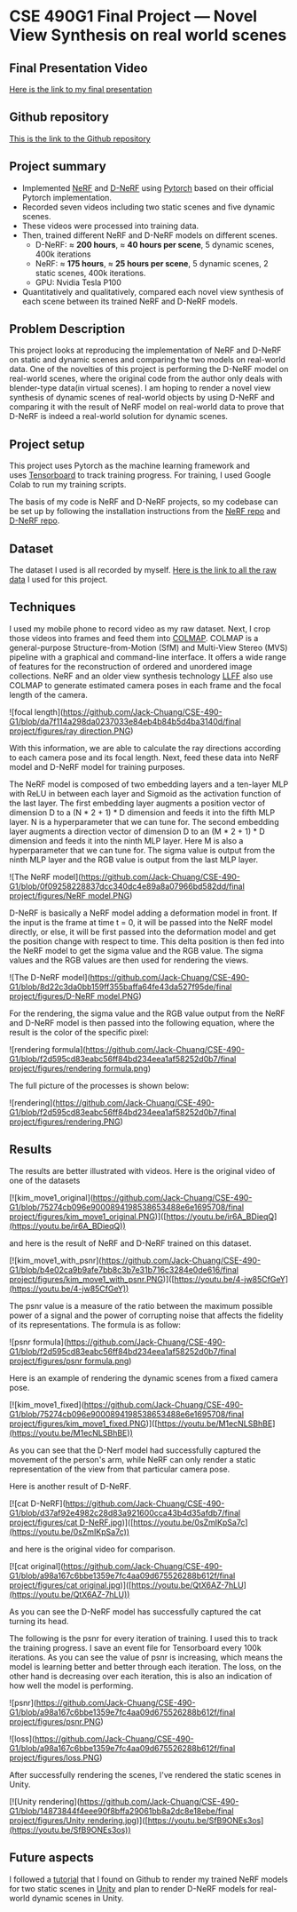 # CSE 490G1 Final Project — Novel View Synthesis on real world scenes

## Final Presentation Video

[Here is the link to my final presentation](https://youtu.be/nZx4aAZw_n0)

## Github repository

[This is the link to the Github repository](https://github.com/Jack-Chuang/CSE-490-G1/tree/main/final%20project)

## Project summary

- Implemented [NeRF](https://github.com/Jack-Chuang/CSE-490-G1/blob/49632543203b1f6369a5d04d41dfba719e90b655/final%20project/NeRF.pdf) and [D-NeRF](https://github.com/Jack-Chuang/CSE-490-G1/blob/49632543203b1f6369a5d04d41dfba719e90b655/final%20project/D-NeRF.pdf) using [Pytorch](https://pytorch.org/) based on their official Pytorch implementation.
- Recorded seven videos including two static scenes and five dynamic scenes.
- These videos were processed into training data.
- Then, trained different NeRF and D-NeRF models on different scenes.
  - D-NeRF: ≈ **200 hours**, ≈ **40 hours per scene**, 5 dynamic scenes, 400k iterations
  - NeRF: ≈ **175 hours**, ≈ **25 hours per scene**, 5 dynamic scenes, 2 static scenes, 400k iterations.
  - GPU: Nvidia Tesla P100
- Quantitatively and qualitatively, compared each novel view synthesis of each scene between its trained NeRF and D-NeRF models.

## Problem Description

This project looks at reproducing the implementation of NeRF and D-NeRF on static and dynamic scenes and comparing the two models on real-world data. One of the novelties of this project is performing the D-NeRF model on real-world scenes, where the original code from the author only deals with blender-type data(in virtual scenes). I am hoping to render a novel view synthesis of dynamic scenes of real-world objects by using D-NeRF and comparing it with the result of NeRF model on real-world data to prove that D-NeRF is indeed a real-world solution for dynamic scenes.

## Project setup

This project uses Pytorch as the machine learning framework and uses [Tensorboard](https://www.tensorflow.org/tensorboard) to track training progress. For training, I used Google Colab to run my training scripts.

The basis of my code is NeRF and D-NeRF projects, so my codebase can be set up by following the installation instructions from the [NeRF repo](https://github.com/bmild/nerf) and [D-NeRF repo](https://github.com/albertpumarola/D-NeRF). 

## Dataset

The dataset I used is all recorded by myself. [Here is the link to all the raw data](https://drive.google.com/drive/folders/1AFTXyHYdJQlx8aowH7IWz50mXpVNmEXd?usp=sharing) I used for this project.

## Techniques

I used my mobile phone to record video as my raw dataset. Next, I crop those videos into frames and feed them into [COLMAP]([https://colmap.github.io/](https://colmap.github.io/)). COLMAP is a general-purpose Structure-from-Motion (SfM) and Multi-View Stereo (MVS) pipeline with a graphical and command-line interface. It offers a wide range of features for the reconstruction of ordered and unordered image collections. NeRF and an older view synthesis technology [LLFF]([https://github.com/Fyusion/LLFF](https://github.com/Fyusion/LLFF)) also use COLMAP to generate estimated camera poses in each frame and the focal length of the camera.

 ![focal length]([https://github.com/Jack-Chuang/CSE-490-G1/blob/da7f114a298da0237033e84eb4b84b5d4ba3140d/final project/figures/ray direction.PNG](https://github.com/Jack-Chuang/CSE-490-G1/blob/da7f114a298da0237033e84eb4b84b5d4ba3140d/final%20project/figures/ray%20direction.PNG))

With this information, we are able to calculate the ray directions according to each camera pose and its focal length. Next, feed these data into NeRF model and D-NeRF model for training purposes. 

The NeRF model is composed of two embedding layers and a ten-layer MLP with ReLU in between each layer and Sigmoid as the activation function of the last layer. The first embedding layer augments a position vector of dimension D to a (N * 2 + 1) * D dimension and feeds it into the fifth MLP layer. N is a hyperparameter that we can tune for. The second embedding layer augments a direction vector of dimension D to an (M * 2 + 1) * D dimension and feeds it into the ninth MLP layer. Here M is also a hyperparameter that we can tune for. The sigma value is output from the ninth MLP layer and the RGB value is output from the last MLP layer. 

![The NeRF model]([https://github.com/Jack-Chuang/CSE-490-G1/blob/0f09258228837dcc340dc4e89a8a07966bd582dd/final project/figures/NeRF model.PNG](https://github.com/Jack-Chuang/CSE-490-G1/blob/0f09258228837dcc340dc4e89a8a07966bd582dd/final%20project/figures/NeRF%20model.PNG))   

D-NeRF is basically a NeRF model adding a deformation model in front. If the input is the frame at time t = 0, it will be passed into the NeRF model directly, or else, it will be first passed into the deformation model and get the position change with respect to time. This delta position is then fed into the NeRF model to get the sigma value and the RGB value. The sigma values and the RGB values are then used for rendering the views. 

![The D-NeRF model]([https://github.com/Jack-Chuang/CSE-490-G1/blob/8d22c3da0bb159ff355baffa64fe43da527f95de/final project/figures/D-NeRF model.PNG](https://github.com/Jack-Chuang/CSE-490-G1/blob/8d22c3da0bb159ff355baffa64fe43da527f95de/final%20project/figures/D-NeRF%20model.PNG))

For the rendering, the sigma value and the RGB value output from the NeRF and D-NeRF model is then passed into the following equation, where the result is the color of the specific pixel: 

![rendering formula]([https://github.com/Jack-Chuang/CSE-490-G1/blob/f2d595cd83eabc56ff84bd234eea1af58252d0b7/final project/figures/rendering formula.png](https://github.com/Jack-Chuang/CSE-490-G1/blob/f2d595cd83eabc56ff84bd234eea1af58252d0b7/final%20project/figures/rendering%20formula.png))

The full picture of the processes is shown below:

![rendering]([https://github.com/Jack-Chuang/CSE-490-G1/blob/f2d595cd83eabc56ff84bd234eea1af58252d0b7/final project/figures/rendering.PNG](https://github.com/Jack-Chuang/CSE-490-G1/blob/f2d595cd83eabc56ff84bd234eea1af58252d0b7/final%20project/figures/rendering.PNG)) 

## Results

The results are better illustrated with videos. Here is the original video of one of the datasets 

[![kim_move1_original]([https://github.com/Jack-Chuang/CSE-490-G1/blob/75274cb096e9000894198538653488e6e1695708/final project/figures/kim_move1_original.PNG](https://github.com/Jack-Chuang/CSE-490-G1/blob/75274cb096e9000894198538653488e6e1695708/final%20project/figures/kim_move1_original.PNG))]([https://youtu.be/ir6A_BDieqQ](https://youtu.be/ir6A_BDieqQ))

and here is the result of NeRF and D-NeRF trained on this dataset.

[![kim_move1_with_psnr]([https://github.com/Jack-Chuang/CSE-490-G1/blob/b4e02ca9b9afe7bb8c3b7e31b716c3284e0de616/final project/figures/kim_move1_with_psnr.PNG](https://github.com/Jack-Chuang/CSE-490-G1/blob/b4e02ca9b9afe7bb8c3b7e31b716c3284e0de616/final%20project/figures/kim_move1_with_psnr.PNG))]([https://youtu.be/4-jw85CfGeY](https://youtu.be/4-jw85CfGeY)) 

The psnr value is a measure of the ratio between the maximum possible power of a signal and the power of corrupting noise that affects the fidelity of its representations. The formula is as follow: 

![psnr formula]([https://github.com/Jack-Chuang/CSE-490-G1/blob/f2d595cd83eabc56ff84bd234eea1af58252d0b7/final project/figures/psnr formula.png](https://github.com/Jack-Chuang/CSE-490-G1/blob/f2d595cd83eabc56ff84bd234eea1af58252d0b7/final%20project/figures/psnr%20formula.png)) 

Here is an example of rendering the dynamic scenes from a fixed camera pose.

[![kim_move1_fixed]([https://github.com/Jack-Chuang/CSE-490-G1/blob/75274cb096e9000894198538653488e6e1695708/final project/figures/kim_move1_fixed.PNG](https://github.com/Jack-Chuang/CSE-490-G1/blob/75274cb096e9000894198538653488e6e1695708/final%20project/figures/kim_move1_fixed.PNG))]([https://youtu.be/M1ecNLSBhBE](https://youtu.be/M1ecNLSBhBE))

As you can see that the D-Nerf model had successfully captured the movement of the person's arm, while NeRF can only render a static representation of the view from that particular camera pose.

Here is another result of D-NeRF. 

[![cat D-NeRF]([https://github.com/Jack-Chuang/CSE-490-G1/blob/d37af92e4982c28d83a921600cca43b4d35afdb7/final project/figures/cat D-NeRF.jpg](https://github.com/Jack-Chuang/CSE-490-G1/blob/d37af92e4982c28d83a921600cca43b4d35afdb7/final%20project/figures/cat%20D-NeRF.jpg))]([https://youtu.be/0sZmIKpSa7c](https://youtu.be/0sZmIKpSa7c)) 

and here is the original video for comparison.

[![cat original]([https://github.com/Jack-Chuang/CSE-490-G1/blob/a98a167c6bbe1359e7fc4aa09d675526288b612f/final project/figures/cat original.jpg](https://github.com/Jack-Chuang/CSE-490-G1/blob/a98a167c6bbe1359e7fc4aa09d675526288b612f/final%20project/figures/cat%20original.jpg))]([https://youtu.be/QtX6AZ-7hLU](https://youtu.be/QtX6AZ-7hLU)) 

As you can see the D-NeRF model has successfully captured the cat turning its head. 

The following is the psnr for every iteration of training. I used this to track the training progress. I save an event file for Tensorboard every 100k iterations. As you can see the value of psnr is increasing, which means the model is learning better and better through each iteration. The loss, on the other hand is decreasing over each iteration, this is also an indication of how well the model is performing. 

![psnr]([https://github.com/Jack-Chuang/CSE-490-G1/blob/a98a167c6bbe1359e7fc4aa09d675526288b612f/final project/figures/psnr.PNG](https://github.com/Jack-Chuang/CSE-490-G1/blob/a98a167c6bbe1359e7fc4aa09d675526288b612f/final%20project/figures/psnr.PNG))

![loss]([https://github.com/Jack-Chuang/CSE-490-G1/blob/a98a167c6bbe1359e7fc4aa09d675526288b612f/final project/figures/loss.PNG](https://github.com/Jack-Chuang/CSE-490-G1/blob/a98a167c6bbe1359e7fc4aa09d675526288b612f/final%20project/figures/loss.PNG))

After successfully rendering the scenes, I've rendered the static scenes in Unity. 

[![Unity rendering]([https://github.com/Jack-Chuang/CSE-490-G1/blob/14873844f4eee90f8bffa29061bb8a2dc8e18ebe/final project/figures/Unity rendering.jpg](https://github.com/Jack-Chuang/CSE-490-G1/blob/14873844f4eee90f8bffa29061bb8a2dc8e18ebe/final%20project/figures/Unity%20rendering.jpg))]([https://youtu.be/SfB9ONEs3os](https://youtu.be/SfB9ONEs3os))

## Future aspects

I followed a [tutorial]([https://github.com/kwea123/nerf_Unity](https://github.com/kwea123/nerf_Unity)) that I found on Github to render my trained NeRF models for two static scenes in [Unity]([https://unity.com](https://unity.com/)) and plan to render D-NeRF models for real-world dynamic scenes in Unity.
